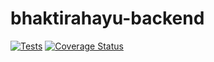 # bhaktirahayu-backend
[![Tests](https://github.com/IndominusByte/bhaktirahayu-backend/actions/workflows/test.yml/badge.svg)](https://github.com/IndominusByte/bhaktirahayu-backend/actions/workflows/test.yml)
[![Coverage Status](https://coveralls.io/repos/github/IndominusByte/bhaktirahayu-backend/badge.svg?branch=main)](https://coveralls.io/github/IndominusByte/bhaktirahayu-backend?branch=main)
